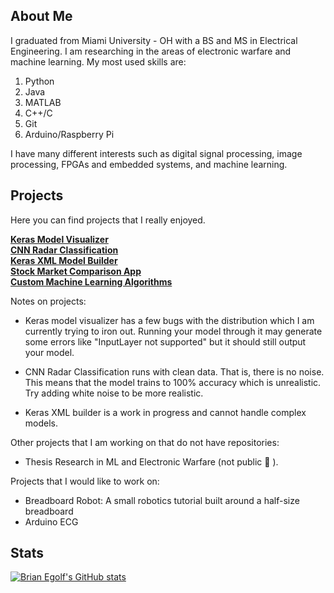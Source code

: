 ## About Me 

I graduated from Miami University - OH with a BS and MS in Electrical Engineering. I am researching in the areas of electronic warfare and machine learning.
My most used skills are: 
  1. Python
  2. Java 
  3. MATLAB
  4. C++/C
  5. Git
  6. Arduino/Raspberry Pi

I have many different interests such as digital signal processing, image processing, FPGAs and embedded systems, and machine learning.

## Projects 
Here you can find projects that I really enjoyed. 

**[Keras Model Visualizer](https://github.com/egolfbr/keras_visualizer)**<br>
**[CNN Radar Classification](https://github.com/egolfbr/cnn-classifier)**<br>
**[Keras XML Model Builder](https://github.com/egolfbr/keras-xml-model-builder)**<br>
**[Stock Market Comparison App](https://github.com/egolfbr/stock_portfolio_comparison)**<br>
**[Custom Machine Learning Algorithms](https://github.com/egolfbr/custom_ML)**<br>

Notes on projects:

- Keras model visualizer has a few bugs with the distribution which I am currently trying to iron out. Running your model through it may generate some errors like "InputLayer not supported" but it should still output your model. 

- CNN Radar Classification runs with clean data. That is, there is no noise. This means that the model trains to 100% accuracy which is unrealistic. Try adding white noise to be more realistic. 

- Keras XML builder is a work in progress and cannot handle complex models. 

Other projects that I am working on that do not have repositories: 
- Thesis Research in ML and Electronic Warfare (not public :slightly_frowning_face: ).

Projects that I would like to work on: 
- Breadboard Robot: A small robotics tutorial built around a half-size breadboard
- Arduino ECG

## Stats
[![Brian Egolf's GitHub stats](https://github-readme-stats.vercel.app/api?username=egolfbr)](https://github.com/anuraghazra/github-readme-stats)


